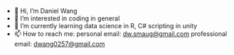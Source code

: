 - 👋 Hi, I’m Daniel Wang
- 👀 I’m interested in coding in general
- 🌱 I’m currently learning data science in R, C# scripting in unity
- 📫 How to reach me: personal email: dw.smaug@gmail.com
                      professional email: dwang0257@gmail.com

<!---
DanWang725/DanWang725 is a ✨ special ✨ repository because its `README.md` (this file) appears on your GitHub profile.
You can click the Preview link to take a look at your changes.
--->
